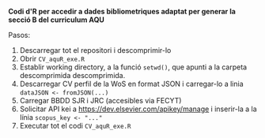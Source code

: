 **Codi d'R per accedir a dades bibliometriques adaptat per generar la secció B del curriculum AQU**

Pasos:
1. Descarregar tot el repositori i descomprimir-lo
2. Obrir `CV_aquR_exe.R`
3. Establir working directory, a la funció `setwd()`, que apunti a la carpeta descomprimida descomprimida.
4. Descarregar CV perfil de la WoS en format JSON i carregar-lo a linia `dataJSON <- fromJSON(...)`
5. Carregar BBDD SJR i JRC (accesibles via FECYT)
6. Solicitar API kei a https://dev.elsevier.com/apikey/manage i inserir-la a la línia `scopus_key <- "..."`
7. Executar tot el codi `CV_aquR_exe.R`

